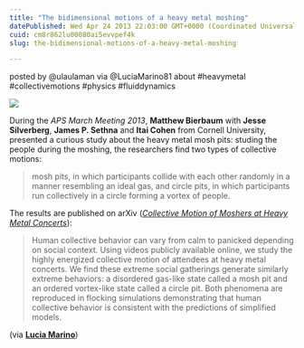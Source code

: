 ```yaml
---
title: "The bidimensional motions of a heavy metal moshing"
datePublished: Wed Apr 24 2013 22:03:00 GMT+0000 (Coordinated Universal Time)
cuid: cm8r862lu00080ai5evvpef4k
slug: the-bidimensional-motions-of-a-heavy-metal-moshing

---
```



posted by @ulaulaman via @LuciaMarino81 about #heavymetal #collectivemotions #physics #fluiddynamics

![](https://cdn.hashnode.com/res/hashnode/image/upload/v1743072174400/d71bbafc-5bb9-41fb-a6c4-dd1746c91df7.png)

During the _APS March Meeting 2013_, **Matthew Bierbaum** with **Jesse Silverberg**, **James P. Sethna** and **Itai Cohen** from Cornell University, presented a curious study about the heavy metal mosh pits: studing the people during the moshing, the researchers find two types of collective motions:

> mosh pits, in which participants collide with each other randomly in a manner resembling an ideal gas, and circle pits, in which participants run collectively in a circle forming a vortex of people.

The results are published on arXiv ([_Collective Motion of Moshers at Heavy Metal Concerts_](http://arxiv.org/abs/1302.1886)):

> Human collective behavior can vary from calm to panicked depending on social context. Using videos publicly available online, we study the highly energized collective motion of attendees at heavy metal concerts. We find these extreme social gatherings generate similarly extreme behaviors: a disordered gas-like state called a mosh pit and an ordered vortex-like state called a circle pit. Both phenomena are reproduced in flocking simulations demonstrating that human collective behavior is consistent with the predictions of simplified models.

(via [**Lucia Marino**](http://controscienza.blogspot.it/2013/04/moti-collettivi-ai-concerti-heavy-metal.html))